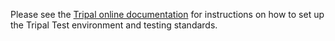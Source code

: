 Please see the [Tripal online documentation](https://tripal.readthedocs.io/en/latest/contributing.html) for instructions on how to set up the Tripal Test environment and testing standards.
